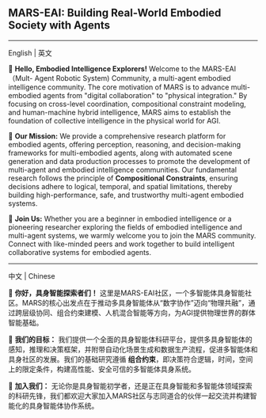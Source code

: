 ##  MARS-EAI: Building Real-World Embodied Society with Agents

---

English | 英文

🌟 **Hello, Embodied Intelligence Explorers!** Welcome to the MARS-EAI（Mult- Agent Robotic System) Community, a multi-agent embodied intelligence community. The core motivation of MARS is to advance multi-embodied agents from "digital collaboration" to "physical integration." By focusing on cross-level coordination, compositional constraint modeling, and human-machine hybrid intelligence, MARS aims to establish the foundation of collective intelligence in the physical world for AGI.

📘 **Our Mission:** We provide a comprehensive research platform for embodied agents, offering perception, reasoning, and decision-making frameworks for multi-embodied agents, along with automated scene generation and data production processes to promote the development of multi-agent and embodied intelligence communities. Our fundamental research follows the principle of **Compositional Constraints**, ensuring decisions adhere to logical, temporal, and spatial limitations, thereby building high-performance, safe, and trustworthy multi-agent embodied systems.

🙌 **Join Us:** Whether you are a beginner in embodied intelligence or a pioneering researcher exploring the fields of embodied intelligence and multi-agent systems, we warmly welcome you to join the MARS community. Connect with like-minded peers and work together to build intelligent collaborative systems for embodied agents.


---

中文 | Chinese

🌟 **你好，具身智能探索者们！**
这里是MARS-EAI社区，一个多智能体具身智能社区。MARS的核心出发点在于推动多具身智能体从“数字协作”迈向“物理共融”，通过跨层级协同、组合约束建模、人机混合智能等方向，为AGI提供物理世界的群体智能基础。

📘 **我们的目标：**
我们提供一个全面的具身智能体科研平台，提供多具身智能体的感知，推理和决策框架，并附带自动化场景生成和数据生产流程，促进多智能体和具身社区的发展。我们的基础研究遵循 **组合约束**，即决策符合逻辑，时间，空间上的限定条件，构建高性能、安全可信的多智能体具身系统。

🙌 **加入我们：**
无论你是具身智能初学者，还是正在具身智能和多智能体领域探索的科研先锋，我们都欢迎大家加入MARS社区与志同道合的伙伴一起交流并构建智能化的具身智能体协作系统。

